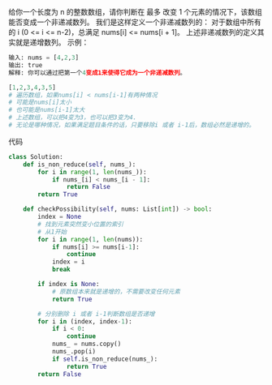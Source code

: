 给你一个长度为 n 的整数数组，请你判断在 最多 改变 1 个元素的情况下，该数组能否变成一个非递减数列。
我们是这样定义一个非递减数列的： 对于数组中所有的 i (0 <= i <= n-2)，总满足 nums[i] <= nums[i + 1]。
上述非递减数列的定义其实就是递增数列。
示例：

```python
输入: nums = [4,2,3]
输出: true
解释: 你可以通过把第一个4变成1来使得它成为一个非递减数列。

[1,2,3,4,3,5]
# 遍历数组，如果nums[i] < nums[i-1]有两种情况
# 可能是nums[i]太小
# 也可能是nums[i-1]太大
# 上述数组，可以把4变为3，也可以把3变为4.
# 无论是哪种情况，如果满足题目条件的话，只要移除i 或者 i-1后，数组必然是递增的。
```

代码

```python
class Solution:
    def is_non_reduce(self, nums_):
        for i in range(1, len(nums_)):
            if nums_[i] < nums_[i - 1]:
                return False
        return True

    def checkPossibility(self, nums: List[int]) -> bool:
        index = None
        # 找到元素突然变小位置的索引
        # 从1开始 
        for i in range(1, len(nums)):
            if nums[i] >= nums[i-1]:
                continue
            index = i
            break

        if index is None:
            # 原数组本来就是递增的，不需要改变任何元素
            return True

        # 分别删除 i 或者 i-1判断数组是否递增
        for i in (index, index-1):
            if i < 0:
                continue
            nums_ = nums.copy()
            nums_.pop(i)
            if self.is_non_reduce(nums_):
                return True
        return False
```

